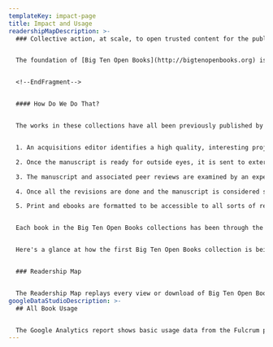 ```yaml
---
templateKey: impact-page
title: Impact and Usage
readershipMapDescription: >-
  ### Collective action, at scale, to open trusted content for the public good.


  The foundation of [Big Ten Open Books](http://bigtenopenbooks.org) is collective action including the partnership between university presses and libraries to develop the program’s model, as well as the multi-press collaboration that populates the content. At scale is our aspiration to develop a programmatic, sustainable approach to our work that mirrors the size and impact of our member institutions. To open is the work to create open-access editions that can be read and reused by anyone, anywhere. Trusted content describes the rigorous selection and quality certification process that every title in this collection has undergone. For the public good is one of the north star ideals for the libraries of the Big Ten Academic Alliance. We have a commitment to contribute to building a just, trustworthy, scalable, and sustainable open knowledge ecosystem in order to advance open, more equitable scholarship.


  <!--EndFragment-->


  #### H﻿ow Do We Do That?


  The works in these collections have all been previously published by these presses and have undergone a rigorous selection and quality certification process that allows readers and users of this collection to trust the veracity of the content made available. The exact details of the process depend on the type of book, but usually involve the following steps.


  1. A﻿n acquisitions editor identifies a high quality, interesting project and works with the author to prepare their manuscript for consideration. They work with other experts such as fellow acquisition editors and series editors - scholars with expertise in the field.

  2. O﻿nce the manuscript is ready for outside eyes, it is sent to external experts in the subject matter who conduct a peer review process. They receive honoraria in return for detailed reviews - often several pages in length. The reviewers either do or do not know the identity of the author, but the author never knows the identity of the reviewers unless they opt to waive their anonymity. The presses follow the Association of University Presses ["Best Practices for Peer Review﻿."](https://peerreview.up.hcommons.org/)

  3. T﻿he manuscript and associated peer reviews are examined by an expert editorial board of faculty members at the parent institution of the university press. These experts are selected because of their commitment to academic integrity and are usually the final decision-makers who determine whether the project is accepted for publication. They may require additional rounds of revision and review. Very rarely is a project accepted for publication without additional requests for revision from the editorial board.

  4. O﻿nce all the revisions are done and the manuscript is considered satisfactory for production by the acquisitions editor, it is "transmitted" to the production department of the press. At this point, expert copyeditors and designers take over. Copyediting is an extension of the acquisitions editorial process and involves experts staff checking the work for quality and consistency - making many changes to ensure the book can be the best it can be.

  5. P﻿rint and ebooks are formatted to be accessible to all sorts of readers. A poorly designed print book will not satisfy a reader if images cannot be interpreted or text is not properly rendered. Similarly, a screen reader will not be able to understand an ebook that includes coding errors or does not contain image descriptions.


  E﻿ach book in the Big Ten Open Books collections has been through the hands of multiple experts before it reaches the reader. On average, it costs around $20,000 to produce the first copy of a university press book - a number that is not surprising considering the multiple steps taken to ensure that the work a reader receives can be trusted. There are many good publishers who are not university presses, but only university presses take all five steps of quality assurance described above.


  H﻿ere's a glance at how the first Big Ten Open Books collection is being used today...


  ### Readership Map


  The Readership Map replays every view or download of Big Ten Open Books monographs or media components that occurred the previous four weeks.
googleDataStudioDescription: >-
  ## All Book Usage


  The Google Analytics report shows basic usage data from the Fulcrum platform. This includes users, sessions, pageviews, popular titles, and user location for titles in Big Ten Open Books. We are currently gathering data and will display information once some history has been compiled.
---
```


